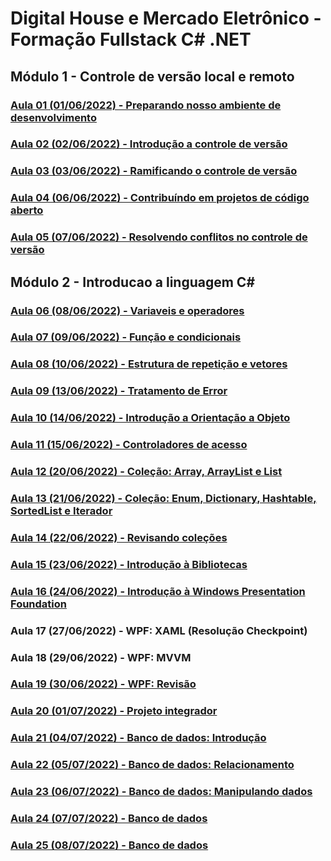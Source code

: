 # Digital House e Mercado Eletrônico - Formação Fullstack C# .NET

## Módulo 1 - Controle de versão local e remoto

### [Aula 01 (01/06/2022) - Preparando nosso ambiente de desenvolvimento](./01/README.md)

### [Aula 02 (02/06/2022) - Introdução a controle de versão](./02/README.md)

### [Aula 03 (03/06/2022) - Ramificando o controle de versão](./03/README.md)

### [Aula 04 (06/06/2022) - Contribuíndo em projetos de código aberto](./04/README.md)

### [Aula 05 (07/06/2022) - Resolvendo conflitos no controle de versão](./05/README.md)

## Módulo 2 - Introducao a linguagem C#

### [Aula 06 (08/06/2022) - Variaveis e operadores](./06/README.md)

### [Aula 07 (09/06/2022) - Função e condicionais](./07/README.md)

### [Aula 08 (10/06/2022) - Estrutura de repetição e vetores](./08/README.md)

### [Aula 09 (13/06/2022) - Tratamento de Error](./09/README.md)

### [Aula 10 (14/06/2022) - Introdução a Orientação a Objeto](./10/README.md)

### [Aula 11 (15/06/2022) - Controladores de acesso](./11/README.md)

### [Aula 12 (20/06/2022) - Coleção: Array, ArrayList e List](./12/README.md)

### [Aula 13 (21/06/2022) - Coleção: Enum, Dictionary, Hashtable, SortedList e Iterador](./13/README.md)

### [Aula 14 (22/06/2022) - Revisando coleções](./14/README.md)

### [Aula 15 (23/06/2022) - Introdução à Bibliotecas](./15/README.md)

### [Aula 16 (24/06/2022) - Introdução à Windows Presentation Foundation](./16/README.md)

### Aula 17 (27/06/2022) - WPF: XAML (Resolução Checkpoint)

### Aula 18 (29/06/2022) - WPF: MVVM

### [Aula 19 (30/06/2022) - WPF: Revisão](./19/README.md)

### [Aula 20 (01/07/2022) - Projeto integrador](./20/README.md)

### [Aula 21 (04/07/2022) - Banco de dados: Introdução](./21/README.md)

### [Aula 22 (05/07/2022) - Banco de dados: Relacionamento](./22/README.md)

### [Aula 23 (06/07/2022) - Banco de dados: Manipulando dados](./23/README.md)

### [Aula 24 (07/07/2022) - Banco de dados](./24/README.md)

### [Aula 25 (08/07/2022) - Banco de dados](./25/README.md)

